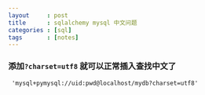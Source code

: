 ```yaml
---
layout     : post
title      : sqlalchemy mysql 中文问题
categories : [sql]
tags       : [notes]
---
```


### 添加`?charset=utf8` 就可以正常插入查找中文了
```
 'mysql+pymysql://uid:pwd@localhost/mydb?charset=utf8'
```
